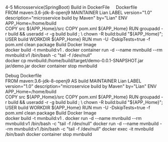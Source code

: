 4-5 Microsservice(SpringBoot) Build in DockerFile       
Dockerfile     
    FROM maven:3.6-jdk-8-openj9
    MAINTAINER  Lian
    LABEL version="1.0" description="microservice build by Maven" by="Lian"
    ENV APP_Home=/home/build   
    COPY src ${APP_Home}/src
    COPY pom.xml ${APP_Home}
    RUN groupadd -r build && useradd -r -g build build ; \
                     chown -R build:build "${APP_Home}"; 
    USER build
    WORKDIR ${APP_Home}
    RUN mvn -U -DskipTests=true -f pom.xml clean package
Build Docker Image   
    docker build -t mvnbuild:v1 . 
    docker container run -d --name mvnbuild --rm  mvnbuild:v1 /bin/bash -c "tail -f /dev/null"   
    docker cp mvnbuild:/home/build/target/demo-0.0.1-SNAPSHOT.jar jar/demo.jar
    docker container stop mvnbuild
    
Debug
    Dockerfile     
        FROM maven:3.6-jdk-8-openj9 AS build
        MAINTAINER  Lian
        LABEL version="1.0" description="microservice build by Maven" by="Lian"
        ENV APP_Home=/home/build   
        COPY src ${APP_Home}/src
        COPY pom.xml ${APP_Home}
        RUN groupadd -r build && useradd -r -g build build ; \
	    chown -R build:build "${APP_Home}"; 
        USER build
        WORKDIR ${APP_Home}
        RUN mvn -U -DskipTests=true -f pom.xml clean package
    Build Docker Image    
            docker build -t mvnbuild:v1 .
            docker run -d --name mvnbuild --rm  mvnbuild:v1 /bin/bash -c "tail -f /dev/null"
            docker run -d --name mvnbuild --rm  mvnbuild:v1 /bin/bash -c "tail -f /dev/null"
            docker exec -it mvnbuild /bin/bash
            docker container stop mvnbuild
       



    